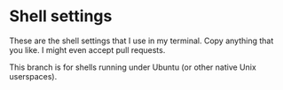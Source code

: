 # Shell settings
These are the shell settings that I use in my terminal. Copy anything that you like. I might even accept pull requests.

This branch is for shells running under Ubuntu (or other native Unix userspaces).
